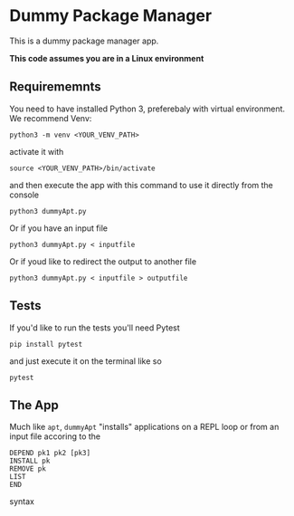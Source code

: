 # Dummy Package Manager
This is a dummy package manager app. 

**This code assumes you are in a Linux environment**

## Requirememnts

You need to have installed Python 3, preferebaly with virtual environment. We recommend Venv:

    python3 -m venv <YOUR_VENV_PATH>

activate it with

    source <YOUR_VENV_PATH>/bin/activate

and then execute the app with this command to use it directly from the console

    python3 dummyApt.py

Or if you have an input file

    python3 dummyApt.py < inputfile

Or if youd like to redirect the output to another file
    
    python3 dummyApt.py < inputfile > outputfile

## Tests

If you'd like to run the tests you'll need Pytest

    pip install pytest

and just execute it on the terminal like so

    pytest

## The App

Much like `apt`, `dummyApt` "installs" applications on a REPL loop or from an input file accoring to the 

    DEPEND pk1 pk2 [pk3]
    INSTALL pk
    REMOVE pk
    LIST
    END

syntax